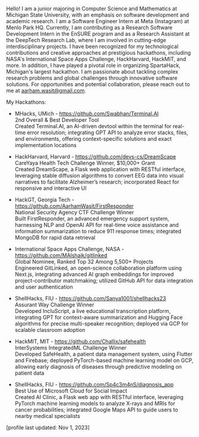 <!--
**AarhamWasit/AarhamWasit** is a ✨ _special_ ✨ repository because its `README.md` (this file) appears on your GitHub profile.

Here are some ideas to get you started:

- 🔭 I’m currently working on ...
- 🌱 I’m currently learning ...
- 👯 I’m looking to collaborate on ...
- 🤔 I’m looking for help with ...
- 💬 Ask me about ...
- 📫 How to reach me: ...
- 😄 Pronouns: ...
- ⚡ Fun fact: ...
-->

Hello! I am a junior majoring in Computer Science and Mathematics at Michigan State University, with an emphasis on software development and academic research. I am a Software Engineer Intern at Meta (Instagram) at Menlo Park HQ. Currently, I am contributing as a Research Software Development Intern in the EnSURE program and as a Research Assistant at the DeepTech Research Lab, where I am involved in cutting-edge interdisciplinary projects. I have been recognized for my technological contributions and creative approaches at prestigious hackathons, including NASA's International Space Apps Challenge, HackHarvard, HackMIT, and more. In addition, I have played a pivotal role in organizing SpartaHack, Michigan's largest hackathon. I am passionate about tackling complex research problems and global challenges through innovative software solutions. For opportunities and potential collaboration, please reach out to me at aarham.wasit@gmail.com.

My Hackathons:

- MHacks, UMich - https://github.com/Swabhan/Terminal.AI  
  2nd Overall & Best Developer Tool  
  Created Terminal.AI, an AI-driven devtool within the terminal for real-time error resolution; integrating GPT API to analyze error stacks, files, and environments, offering context-specific solutions and exact implementation locations

- HackHarvard, Harvard - https://github.com/devs-cs/DreamScape  
  CareYaya Health Tech Challenge Winner, $10,000+ Grant  
  Created DreamScape, a Flask web application with RESTful interface, leveraging stable diffusion algorithms to convert EEG data into visual narratives to facilitate Alzheimer’s research; incorporated React for responsive and interactive UI

- HackGT, Georgia Tech - https://github.com/AarhamWasit/FirstResponder  
  National Security Agency CTF Challenge Winner  
  Built FirstResponder, an advanced emergency support system, harnessing NLP and OpenAI API for real-time voice assistance and information summarization to reduce 911 response times; integrated MongoDB for rapid data retrieval

- International Space Apps Challenge, NASA - https://github.com/MAlshaik/gitlinked  
  Global Nominee, Ranked Top 32 Among 5,500+ Projects  
  Engineered GitLinked, an open-science collaboration platform using Next.js, integrating advanced AI graph embeddings for improved project-contributor matchmaking; utilized GitHub API for data integration and user authentication

- ShellHacks, FIU - https://github.com/Sanya1001/shellhacks23  
  Assurant Way Challenge Winner  
  Developed IncluScript, a live educational transcription platform, integrating GPT for context-aware summarization and Hugging Face algorithms for precise multi-speaker recognition; deployed via GCP for scalable classroom adoption

- HackMIT, MIT - https://github.com/Challix/safehealth  
  InterSystems IntegratedML Challenge Winner  
  Developed SafeHealth, a patient data management system, using Flutter and Firebase; deployed PyTorch-based machine learning model on GCP, allowing early diagnosis of diseases through predictive modeling on patient data

- ShellHacks, FIU - https://github.com/Sp4c3m4nS/diagnosis_app  
  Best Use of Microsoft Cloud for Social Impact  
  Created AI Clinic, a Flask web app with RESTful interface, leveraging PyTorch machine learning models to analyze X-rays and MRIs for cancer probabilities; integrated Google Maps API to guide users to nearby medical specialists

[profile last updated: Nov 1, 2023]
